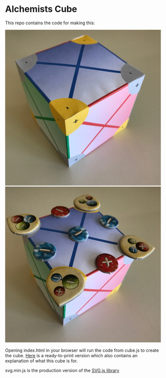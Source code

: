 # Alchemists Cube

This repo contains the code for making this:

![The finished cube](finalProduct/cube.jpg) ![The finished cube with Alchemists pieces on it](finalProduct/cubeWithPieces.jpg)

Opening index.html in your browser will run the code from cube.js to create the cube.
[Here](https://boardgamegeek.com/filepage/141895/alchemists-cube-v10) is a
ready-to-print version which also contains an explanation of what this cube is for.

svg.min.js is the production version of the [SVG.js library](https://svgjs.com/docs/2.7/)